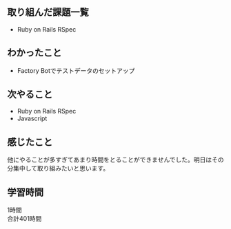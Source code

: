 ## 取り組んだ課題一覧
- Ruby on Rails RSpec

## わかったこと
- Factory Botでテストデータのセットアップ

## 次やること
- Ruby on Rails RSpec
- Javascript

## 感じたこと
他にやることが多すぎてあまり時間をとることができませんでした。明日はその分集中して取り組みたいと思います。


## 学習時間
1時間<br />
合計401時間